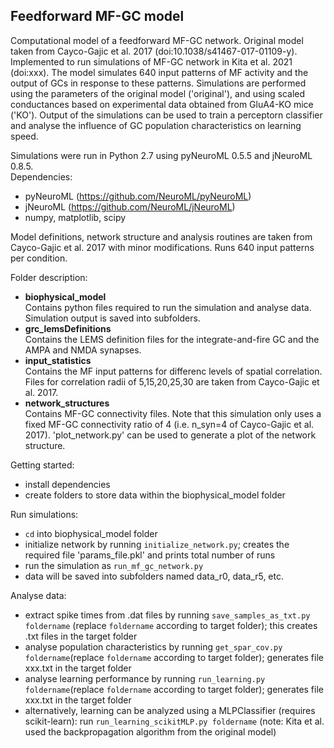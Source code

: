 ## Feedforward MF-GC model

Computational model of a feedforward MF-GC network. Original model taken from Cayco-Gajic et al. 2017 (doi:10.1038/s41467-017-01109-y). Implemented to run simulations of MF-GC network in Kita et al. 2021 (doi:xxx). The model simulates 640 input patterns of MF activity and the output of GCs in response to these patterns. Simulations are performed using the parameters of the original model ('original'), and using scaled conductances based on experimental data obtained from GluA4-KO mice ('KO'). Output of the simulations can be used to train a perceptorn classifier and analyse the influence of GC population characteristics on learning speed.  
  
Simulations were run in Python 2.7 using pyNeuroML 0.5.5 and jNeuroML 0.8.5.  
Dependencies:  
* pyNeuroML (https://github.com/NeuroML/pyNeuroML)  
* jNeuroML (https://github.com/NeuroML/jNeuroML)  
* numpy, matplotlib, scipy  
  
Model definitions, network structure and analysis routines are taken from Cayco-Gajic et al. 2017 with minor modifications. Runs 640 input patterns per condition.

Folder description:  
* __biophysical_model__  
Contains python files required to run the simulation and analyse data. Simulation output is saved into subfolders.
* __grc_lemsDefinitions__  
Contains the LEMS definition files for the integrate-and-fire GC and the AMPA and NMDA synapses.
* __input_statistics__  
Contains the MF input patterns for differenc levels of spatial correlation. Files for correlation radii of 5,15,20,25,30 are taken from Cayco-Gajic et al. 2017.
* __network_structures__  
Contains MF-GC connectivity files. Note that this simulation only uses a fixed MF-GC connectivity ratio of 4 (i.e. n_syn=4 of Cayco-Gajic et al. 2017). 'plot_network.py' can be used to generate a plot of the network structure.  
  
Getting started:  
* install dependencies  
* create folders to store data within the biophysical_model folder  

Run simulations:  
* `cd` into biophysical_model folder  
* initialize network by running `initialize_network.py`; creates the required file 'params_file.pkl' and prints total number of runs  
* run the simulation as `run_mf_gc_network.py`  
* data will be saved into subfolders named data_r0, data_r5, etc.  
  
Analyse data:  
* extract spike times from .dat files by running `save_samples_as_txt.py foldername` (replace `foldername` according to target folder); this creates .txt files in the target folder   
* analyse population characteristics by running `get_spar_cov.py foldername`(replace `foldername` according to target folder); generates file xxx.txt in the target folder  
* analyse learning performance by running `run_learning.py foldername`(replace `foldername` according to target folder); generates file xxx.txt in the target folder  
* alternatively, learning can be analyzed using a MLPClassifier (requires scikit-learn): run `run_learning_scikitMLP.py foldername` (note: Kita et al. used the backpropagation algorithm from the original model)
